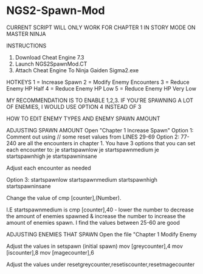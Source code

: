 # NGS2-Spawn-Mod
CURRENT SCRIPT WILL ONLY WORK FOR CHAPTER 1 IN STORY MODE ON MASTER NINJA

INSTRUCTIONS
1. Download Cheat Engine 7.3
2. Launch NGS2SpawnMod.CT
3. Attach Cheat Engine To Ninja Gaiden Sigma2.exe

HOTKEYS
1 = Increase Spawn
2 = Modify Enemy Encounters
3 = Reduce Enemy HP Half
4 = Reduce Enemy HP Low
5 = Reduce Enemy HP Very Low 

MY RECOMMENDATION IS TO ENABLE 1,2,3. IF YOU'RE SPAWNING A LOT OF ENEMIES, I WOULD USE OPTION 4 INSTEAD OF 3

HOW TO EDIT ENEMY TYPES AND ENEMY SPAWN AMOUNT

ADJUSTING SPAWN AMOUNT
Open "Chapter 1 Increase Spawn"
Option 1: Comment out using // some reset values from LINES 29-69
Option 2: 77-240 are all the encounters in chapter 1. You have 3 options that you can set each encounter to: 
je startspawnlow
je startspawnmedium
je startspawnhigh
je startspawninsane

Adjust each encounter as needed

Option 3:
startspawnlow
startspawnmedium
startspawnhigh
startspawninsane

Change the value of cmp [counter],(Number).

I.E startspawnmedium is cmp [counter],40 - lower the number to decrease the amount of enemies spawned & increase the number to increase the amount of enemies spawn. I find the values between 25-60 are good

ADJUSTING ENEMIES THAT SPAWN
Open the file "Chapter 1 Modify Enemy

Adjust the values in setspawn (initial spawn)
   mov [greycounter],4
   mov [iscounter],8
   mov [magecounter],6
 
Adjust the values under resetgreycounter,resetiscounter,resetmagecounter
